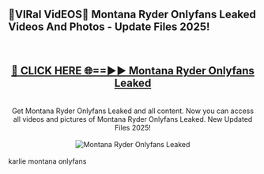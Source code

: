 <h2>🔴VIRal VidEOS🔴 Montana Ryder Onlyfans Leaked Videos And Photos - Update Files 2025!</h2>
<br>
<div align="center">
<h2><a href="https://virallinks.top/Hdb6NB" rel="nofollow">🔴 CLICK HERE 🌐==►► Montana Ryder Onlyfans Leaked</a></h2>
<br>
Get Montana Ryder Onlyfans Leaked and all content. Now you can access all videos and pictures of Montana Ryder Onlyfans Leaked. New Updated Files 2025!
<br>
<br>
<a href="https://virallinks.top/Hdb6NB" rel="nofollow" data-target="animated-image.originalLink"><img src="https://i.imgur.com/dJHk4Zq.gif)" alt="Montana Ryder Onlyfans Leaked" style="max-width: 100%; display: inline-block;" data-target="animated-image.originalImage"></a>
</div>
<br>
karlie montana onlyfans